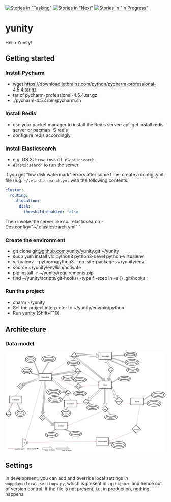[![Stories in "Tasking"](https://badge.waffle.io/yunity/yunity.png?label=%5Bkanban%5D%20tasking&title=Tasking)](https://waffle.io/yunity/yunity)
[![Stories in "Next"](https://badge.waffle.io/yunity/yunity.png?label=%5Bkanban%5D%20next&title=Next)](https://waffle.io/yunity/yunity)
[![Stories in "In Progress"](https://badge.waffle.io/yunity/yunity.png?label=%5Bkanban%5D%20in-progress&title=In%20Progress)](https://waffle.io/yunity/yunity)

# yunity
Hello Yunity!

## Getting started

### Install Pycharm
- wget https://download.jetbrains.com/python/pycharm-professional-4.5.4.tar.gz
- tar xf pycharm-professional-4.5.4.tar.gz
- ./pycharm-4.5.4/bin/pycharm.sh

### Install Redis
- use your packet manager to install the Redis server: apt-get install redis-server or pacman -S redis
- configure redis accordingly

### Install Elasticsearch
- e.g. OS X: `brew install elasticsearch`
- `elasticsearch` to run the server

if you get "low disk watermark" errors after some time, create a config .yml file (e.g. `~/.elasticsearch.yml` with the following contents:

```yml
cluster:
  routing:
    allocation:
      disk:
        threshold_enabled: false
```

Then invoke the server like so: `elasticsearch -Des.config="~/.elasticsearch.yml"``

### Create the environment
- git clone git@github.com:yunity/yunity.git ~/yunity
- sudo yum install vlc python3 python3-devel python-virtualenv
- virtualenv --python=python3 --no-site-packages ~/yunity/env
- source ~/yunity/env/bin/activate
- pip install -r ~/yunity/requirements.pip
- find ~/yunity/scripts/git-hooks/ -type f -exec ln -s {} .git/hooks \;

### Run the project
- charm ~/yunity
- Set the project interpreter to ~/yunity/env/bin/python
- Run yunity (Shift+F10)

## Architecture

### Data model

[![ER diagram](documentation/er-diagram.png)](https://drive.google.com/file/d/0B-3d76NgOlSSdk9VYVNWUWdBUEk/view)

## Settings

In development, you can add and override local settings in
`wuppdays/local_settings.py`, which is present in `.gitignore` and hence out of
version control. If the file is not present, i.e. in production, nothing
happens.
